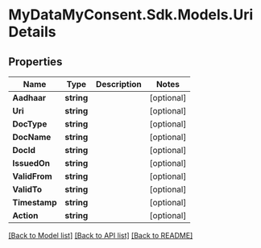 # MyDataMyConsent.Sdk.Models.UriDetails

## Properties

Name | Type | Description | Notes
------------ | ------------- | ------------- | -------------
**Aadhaar** | **string** |  | [optional] 
**Uri** | **string** |  | [optional] 
**DocType** | **string** |  | [optional] 
**DocName** | **string** |  | [optional] 
**DocId** | **string** |  | [optional] 
**IssuedOn** | **string** |  | [optional] 
**ValidFrom** | **string** |  | [optional] 
**ValidTo** | **string** |  | [optional] 
**Timestamp** | **string** |  | [optional] 
**Action** | **string** |  | [optional] 

[[Back to Model list]](../README.md#documentation-for-models) [[Back to API list]](../README.md#documentation-for-api-endpoints) [[Back to README]](../README.md)

